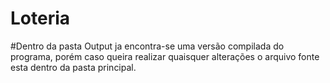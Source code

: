 # Loteria

#Dentro da pasta Output ja encontra-se uma versão compilada do programa, porém caso queira realizar quaisquer alterações o arquivo fonte esta dentro da pasta principal.
